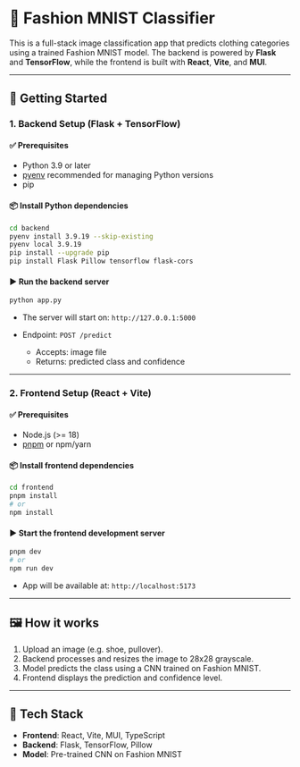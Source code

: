 # 🧠 Fashion MNIST Classifier

This is a full-stack image classification app that predicts clothing categories using a trained Fashion MNIST model. The backend is powered by **Flask** and **TensorFlow**, while the frontend is built with **React**, **Vite**, and **MUI**.

---

## 🚀 Getting Started

### 1. Backend Setup (Flask + TensorFlow)

#### ✅ Prerequisites

- Python 3.9 or later
- [pyenv](https://github.com/pyenv/pyenv) recommended for managing Python versions
- pip

#### 📦 Install Python dependencies

```bash
cd backend
pyenv install 3.9.19 --skip-existing
pyenv local 3.9.19
pip install --upgrade pip
pip install Flask Pillow tensorflow flask-cors
```

#### ▶️ Run the backend server

```bash
python app.py
```

- The server will start on: `http://127.0.0.1:5000`
- Endpoint: `POST /predict`

  - Accepts: image file
  - Returns: predicted class and confidence

---

### 2. Frontend Setup (React + Vite)

#### ✅ Prerequisites

- Node.js (>= 18)
- [pnpm](https://pnpm.io/) or npm/yarn

#### 📦 Install frontend dependencies

```bash
cd frontend
pnpm install
# or
npm install
```

#### ▶️ Start the frontend development server

```bash
pnpm dev
# or
npm run dev
```

- App will be available at: `http://localhost:5173`

---

## 🖼️ How it works

1. Upload an image (e.g. shoe, pullover).
2. Backend processes and resizes the image to 28x28 grayscale.
3. Model predicts the class using a CNN trained on Fashion MNIST.
4. Frontend displays the prediction and confidence level.

---

## 📌 Tech Stack

- **Frontend**: React, Vite, MUI, TypeScript
- **Backend**: Flask, TensorFlow, Pillow
- **Model**: Pre-trained CNN on Fashion MNIST
